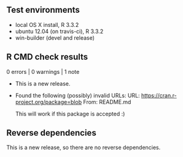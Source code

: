 ## Test environments
* local OS X install, R 3.3.2
* ubuntu 12.04 (on travis-ci), R 3.3.2
* win-builder (devel and release)

## R CMD check results

0 errors | 0 warnings | 1 note

* This is a new release.

* Found the following (possibly) invalid URLs:
  URL: https://cran.r-project.org/package=blob
  From: README.md
  
  This will work if this package is accepted :)

## Reverse dependencies

This is a new release, so there are no reverse dependencies.
